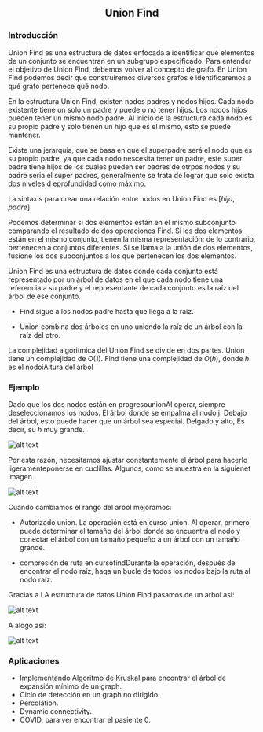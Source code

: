 <div align="center">
  
  ## Union Find
  
    
</div>

### Introducción
Union Find es una estructura de datos enfocada a identificar qué elementos de un conjunto se encuentran en un subgrupo especificado. Para entender el objetivo de Union Find, debemos volver al concepto de grafo. En Union Find podemos decir que construiremos diversos grafos e identificaremos a qué grafo pertenece qué nodo.

  En la estructura Union Find, existen nodos padres y nodos hijos. Cada nodo existente tiene un solo un padre y puede o no tener hijos. Los nodos hijos pueden tener un mismo nodo padre. Al inicio de la estructura cada nodo es su propio padre y solo tienen un hijo que es el mismo, esto se puede mantener.

Existe una jerarquía, que se basa en que el superpadre será el nodo que es su propio padre, ya que cada nodo nescesita tener un padre, este super padre tiene hijos de los cuales pueden ser padres de otrpos nodos y su padre seria el super padres, generalmente se trata de lograr que solo exista dos niveles d eprofundidad como máximo. 

La sintaxis para crear una relación entre nodos en Union Find es $[hijo, padre]$.
         
 Podemos determinar si dos elementos están en el mismo subconjunto comparando el resultado de dos operaciones Find. Si los dos elementos están en el mismo conjunto, tienen la misma representación; de lo contrario, pertenecen a conjuntos diferentes. Si se llama a la unión de dos elementos, fusione los dos subconjuntos a los que pertenecen los dos elementos.

Union Find es una estructura de datos donde cada conjunto está representado por un árbol de datos en el que cada nodo tiene una referencia a su padre y el representante de cada conjunto es la raíz del árbol de ese conjunto.

* Find sigue a los nodos padre hasta que llega a la raíz.

* Union combina dos árboles en uno uniendo la raíz de un árbol con la raíz del otro.

La complejidad algoritmica del Union Find se divide en dos partes. Union tiene un complejidad de $O(1)$. Find tiene una complejidad de $O(h)$, donde $h$ es el nodoiAltura del árbol

### Ejemplo

Dado que los dos nodos están en progresounionAl operar, siempre deseleccionamos los nodos. El árbol donde se empalma al nodo j. Debajo del árbol, esto puede hacer que un árbol sea especial. Delgado y alto, Es decir, su $h$ muy grande.

![alt text](https://programmerclick.com/images/591/9cdd3c534f82239cce5558ab338c76a7.JPEG)

Por esta razón, necesitamos ajustar constantemente el árbol para hacerlo ligeramenteponerse en cuclillas. Algunos, como se muestra en la siguienet imagen.

![alt text](https://programmerclick.com/images/682/c3f1cb53a079e3bc66bb27cd349b25a2.JPEG)

Cuando cambiamos el rango del arbol mejoramos: 

* Autorizado union. La operación está en curso union. Al operar, primero puede determinar el tamaño del árbol donde se encuentra el nodo y conectar el árbol con un tamaño pequeño a un árbol con un tamaño grande.

* compresión de ruta en cursofindDurante la operación, después de encontrar el nodo raíz, haga un bucle de todos los nodos bajo la ruta al nodo raíz.

Gracias a LA estructura de datos Union Find pasamos de un arbol asi: 

![alt text](https://programmerclick.com/images/579/ebc89dad15ef964c449b1343e91ce53b.JPEG)

A alogo asi: 

![alt text](https://programmerclick.com/images/793/310fa9efa8087b426b3dea12bb19f2d9.JPEG)

### Aplicaciones
* Implementando Algoritmo de Kruskal para encontrar el árbol de expansión mínimo de un graph.
* Ciclo de detección en un graph no dirigido.
* Percolation.
* Dynamic connectivity.
* COVID, para ver encontrar el pasiente 0.

</div>
